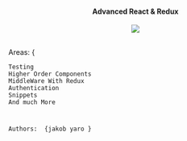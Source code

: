 <div align="center">
<!--   <img src="./public/images/cta-logo-one.png" alt="DisneyPlus logo"> -->
</div>



<h4 align="center" >
  Advanced React & Redux
</h4>

<div align = "center">

  ![](testing/assets/course-info.png)
</div>






##
Areas:  {

```
Testing
Higher Order Components
MiddleWare With Redux
Authentication
Snippets
And much More
```
#




##
```
Authors:  {jakob yaro }
```



